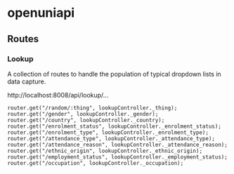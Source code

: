 # openuniapi

## Routes

### Lookup

A collection of routes to handle the population of typical dropdown lists in data capture.

http://localhost:8008/api/lookup/...

```
router.get("/random/:thing", lookupController._thing);
router.get("/gender", lookupController._gender);
router.get("/country", lookupController._country);
router.get("/enrolment_status", lookupController._enrolment_status);
router.get("/enrolment_type", lookupController._enrolment_type);
router.get("/attendance_type", lookupController._attendance_type);
router.get("/attendance_reason", lookupController._attendance_reason);
router.get("/ethnic_origin", lookupController._ethnic_origin);
router.get("/employment_status", lookupController._employment_status);
router.get("/occupation", lookupController._occupation);
```
